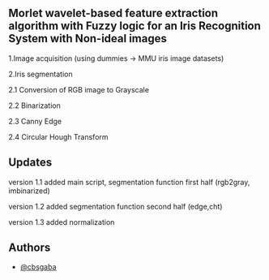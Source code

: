 ## Morlet wavelet-based feature extraction algorithm with Fuzzy logic for an Iris Recognition System with Non-ideal images

1.Image acquisition (using dummies -> MMU iris image datasets)

2.Iris segmentation

2.1  Conversion of RGB image to Grayscale

2.2 Binarization 

2.3 Canny Edge 

2.4 Circular Hough Transform


## Updates

version 1.1 added main script, segmentation function first half (rgb2gray, imbinarized)

version 1.2 added segmentation function second half (edge,cht)

version 1.3 added normalization

## Authors

- [@cbsgaba](https://github.com/cbsgaba)

